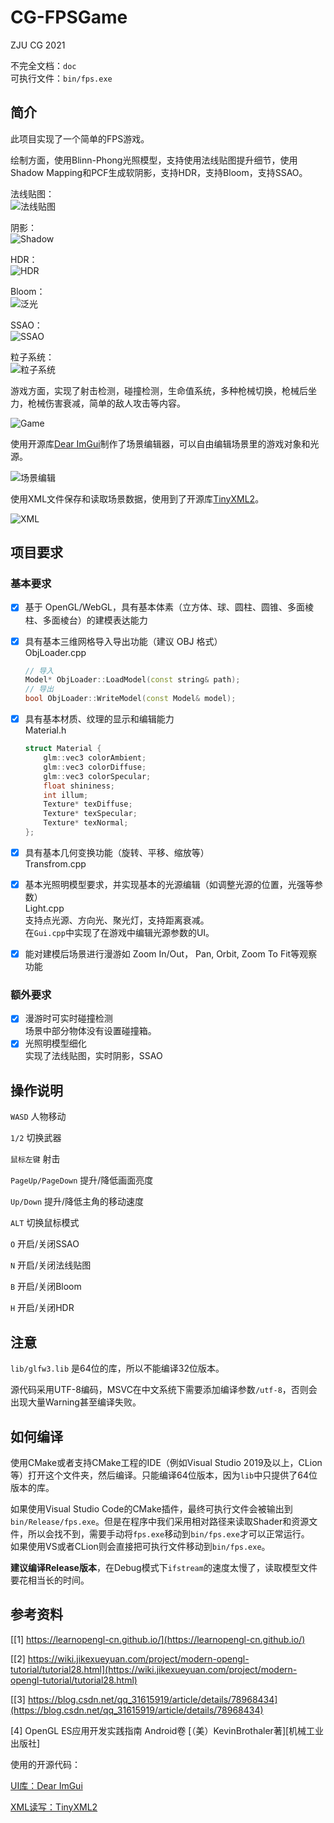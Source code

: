 ﻿# CG-FPSGame

ZJU CG 2021

不完全文档：`doc`  
可执行文件：`bin/fps.exe`

## 简介

此项目实现了一个简单的FPS游戏。

绘制方面，使用Blinn-Phong光照模型，支持使用法线贴图提升细节，使用Shadow Mapping和PCF生成软阴影，支持HDR，支持Bloom，支持SSAO。

法线贴图：  
![法线贴图](img/2021-12-28-23-53-20.png)

阴影：  
![Shadow](img/2021-12-28-23-54-59.png)

HDR：  
![HDR](img/2021-12-28-23-54-32.png)

Bloom：  
![泛光](img/2021-12-28-23-56-03.png)

SSAO：  
![SSAO](img/2021-12-28-23-56-51.png)

粒子系统：  
![粒子系统](img/2021-12-28-23-57-40.png)

游戏方面，实现了射击检测，碰撞检测，生命值系统，多种枪械切换，枪械后坐力，枪械伤害衰减，简单的敌人攻击等内容。

![Game](img/2021-12-29-00-43-54.png)

使用开源库[Dear ImGui](https://github.com/ocornut/imgui)制作了场景编辑器，可以自由编辑场景里的游戏对象和光源。

![场景编辑](img/2021-12-29-00-42-10.png)

使用XML文件保存和读取场景数据，使用到了开源库[TinyXML2](https://github.com/leethomason/tinyxml2)。

![XML](img/2021-12-29-00-42-39.png)

## 项目要求

### 基本要求

- [x] 基于 OpenGL/WebGL，具有基本体素（立方体、球、圆柱、圆锥、多面棱柱、多面棱台）的建模表达能力
- [x] 具有基本三维网格导入导出功能（建议 OBJ 格式）  
    ObjLoader.cpp

    ```cpp
    // 导入
    Model* ObjLoader::LoadModel(const string& path);
    // 导出
    bool ObjLoader::WriteModel(const Model& model);
    ```

- [x] 具有基本材质、纹理的显示和编辑能力  
    Material.h

    ```cpp
    struct Material {
        glm::vec3 colorAmbient;
        glm::vec3 colorDiffuse;
        glm::vec3 colorSpecular;
        float shininess;
        int illum;
        Texture* texDiffuse;
        Texture* texSpecular;
        Texture* texNormal;
    };
    ```

- [x] 具有基本几何变换功能（旋转、平移、缩放等）  
    Transfrom.cpp
- [x] 基本光照明模型要求，并实现基本的光源编辑（如调整光源的位置，光强等参数）  
    Light.cpp  
    支持点光源、方向光、聚光灯，支持距离衰减。  
    在`Gui.cpp`中实现了在游戏中编辑光源参数的UI。
- [x] 能对建模后场景进行漫游如 Zoom In/Out， Pan, Orbit, Zoom To Fit等观察功能

### 额外要求

- [x] 漫游时可实时碰撞检测  
    场景中部分物体没有设置碰撞箱。
- [x] 光照明模型细化  
    实现了法线贴图，实时阴影，SSAO

## 操作说明

`WASD` 人物移动

`1/2` 切换武器

`鼠标左键` 射击

`PageUp/PageDown` 提升/降低画面亮度

`Up/Down` 提升/降低主角的移动速度

`ALT` 切换鼠标模式

`O` 开启/关闭SSAO

`N` 开启/关闭法线贴图

`B` 开启/关闭Bloom

`H` 开启/关闭HDR

## 注意

`lib/glfw3.lib` 是64位的库，所以不能编译32位版本。

源代码采用UTF-8编码，MSVC在中文系统下需要添加编译参数`/utf-8`，否则会出现大量Warning甚至编译失败。

## 如何编译

使用CMake或者支持CMake工程的IDE（例如Visual Studio 2019及以上，CLion等）打开这个文件夹，然后编译。只能编译64位版本，因为`lib`中只提供了64位版本的库。

如果使用Visual Studio Code的CMake插件，最终可执行文件会被输出到`bin/Release/fps.exe`。但是在程序中我们采用相对路径来读取Shader和资源文件，所以会找不到，需要手动将`fps.exe`移动到`bin/fps.exe`才可以正常运行。  
如果使用VS或者CLion则会直接把可执行文件移动到`bin/fps.exe`。

**建议编译Release版本**，在Debug模式下`ifstream`的速度太慢了，读取模型文件要花相当长的时间。

## 参考资料

[[1] https://learnopengl-cn.github.io/](https://learnopengl-cn.github.io/)

[[2] https://wiki.jikexueyuan.com/project/modern-opengl-tutorial/tutorial28.html](https://wiki.jikexueyuan.com/project/modern-opengl-tutorial/tutorial28.html)

[[3] https://blog.csdn.net/qq_31615919/article/details/78968434](https://blog.csdn.net/qq_31615919/article/details/78968434)

[4] OpenGL ES应用开发实践指南  Android卷 [（美）KevinBrothaler著][机械工业出版社]

使用的开源代码：

[UI库：Dear ImGui](https://github.com/ocornut/imgui)

[XML读写：TinyXML2](https://github.com/leethomason/tinyxml2)
